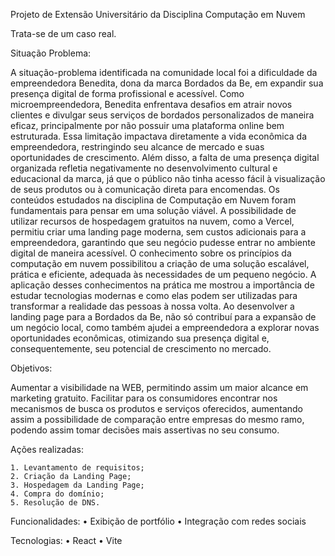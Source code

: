 Projeto de Extensão Universitário da Disciplina Computação em Nuvem

Trata-se de um caso real.

Situação Problema:

A situação-problema identificada na comunidade local foi a dificuldade da empreendedora Benedita, dona da marca Bordados da Be, em expandir sua presença digital de forma profissional e acessível. Como microempreendedora, Benedita enfrentava desafios em atrair novos clientes e divulgar seus serviços de bordados personalizados de maneira eficaz, principalmente por não possuir uma plataforma online bem estruturada.
Essa limitação impactava diretamente a vida econômica da empreendedora, restringindo seu alcance de mercado e suas oportunidades de crescimento. Além disso, a falta de uma presença digital organizada refletia negativamente no desenvolvimento cultural e educacional da marca, já que o público não tinha acesso fácil à visualização de seus produtos ou à comunicação direta para encomendas.
Os conteúdos estudados na disciplina de Computação em Nuvem foram fundamentais para pensar em uma solução viável. A possibilidade de utilizar recursos de hospedagem gratuitos na nuvem, como a Vercel, permitiu criar uma landing page moderna, sem custos adicionais para a empreendedora, garantindo que seu negócio pudesse entrar no ambiente digital de maneira acessível. O conhecimento sobre os princípios da computação em nuvem possibilitou a criação de uma solução escalável, prática e eficiente, adequada às necessidades de um pequeno negócio.
A aplicação desses conhecimentos na prática me mostrou a importância de estudar tecnologias modernas e como elas podem ser utilizadas para transformar a realidade das pessoas à nossa volta. Ao desenvolver a landing page para a Bordados da Be, não só contribuí para a expansão de um negócio local, como também ajudei a empreendedora a explorar novas oportunidades econômicas, otimizando sua presença digital e, consequentemente, seu potencial de crescimento no mercado.

Objetivos:

Aumentar a visibilidade na WEB, permitindo assim um maior alcance em marketing gratuito.
Facilitar para os consumidores encontrar nos mecanismos de busca os produtos e serviços oferecidos, aumentando assim a possibilidade de comparação entre empresas do mesmo ramo, podendo assim tomar decisões mais assertivas no seu consumo.

Ações realizadas:

    1. Levantamento de requisitos; 
    2. Criação da Landing Page; 
    3. Hospedagem da Landing Page; 
    4. Compra do domínio; 
    5. Resolução de DNS.

Funcionalidades:
• Exibição de portfólio
• Integração com redes sociais

Tecnologias:
• React
• Vite
